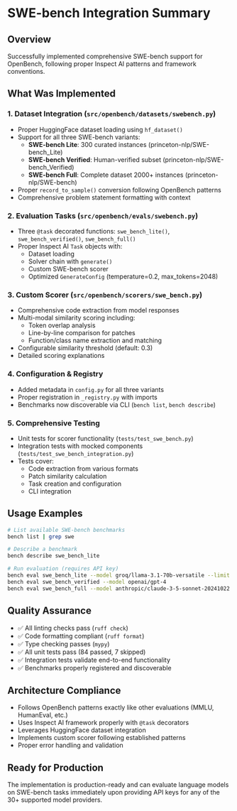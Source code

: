 # SWE-bench Integration Summary

## Overview
Successfully implemented comprehensive SWE-bench support for OpenBench, following proper Inspect AI patterns and framework conventions.

## What Was Implemented

### 1. Dataset Integration (`src/openbench/datasets/swebench.py`)
- Proper HuggingFace dataset loading using `hf_dataset()`
- Support for all three SWE-bench variants:
  - **SWE-bench Lite**: 300 curated instances (princeton-nlp/SWE-bench_Lite)
  - **SWE-bench Verified**: Human-verified subset (princeton-nlp/SWE-bench_Verified)
  - **SWE-bench Full**: Complete dataset 2000+ instances (princeton-nlp/SWE-bench)
- Proper `record_to_sample()` conversion following OpenBench patterns
- Comprehensive problem statement formatting with context

### 2. Evaluation Tasks (`src/openbench/evals/swebench.py`)
- Three `@task` decorated functions: `swe_bench_lite()`, `swe_bench_verified()`, `swe_bench_full()`
- Proper Inspect AI `Task` objects with:
  - Dataset loading
  - Solver chain with `generate()` 
  - Custom SWE-bench scorer
  - Optimized `GenerateConfig` (temperature=0.2, max_tokens=2048)

### 3. Custom Scorer (`src/openbench/scorers/swe_bench.py`)
- Comprehensive code extraction from model responses
- Multi-modal similarity scoring including:
  - Token overlap analysis
  - Line-by-line comparison for patches
  - Function/class name extraction and matching
- Configurable similarity threshold (default: 0.3)
- Detailed scoring explanations

### 4. Configuration & Registry
- Added metadata in `config.py` for all three variants
- Proper registration in `_registry.py` with imports
- Benchmarks now discoverable via CLI (`bench list`, `bench describe`)

### 5. Comprehensive Testing
- Unit tests for scorer functionality (`tests/test_swe_bench.py`)
- Integration tests with mocked components (`tests/test_swe_bench_integration.py`)
- Tests cover:
  - Code extraction from various formats
  - Patch similarity calculation
  - Task creation and configuration
  - CLI integration

## Usage Examples

```bash
# List available SWE-bench benchmarks
bench list | grep swe

# Describe a benchmark
bench describe swe_bench_lite

# Run evaluation (requires API key)
bench eval swe_bench_lite --model groq/llama-3.1-70b-versatile --limit 5
bench eval swe_bench_verified --model openai/gpt-4
bench eval swe_bench_full --model anthropic/claude-3-5-sonnet-20241022
```

## Quality Assurance
- ✅ All linting checks pass (`ruff check`)
- ✅ Code formatting compliant (`ruff format`)
- ✅ Type checking passes (`mypy`)
- ✅ All unit tests pass (84 passed, 7 skipped)
- ✅ Integration tests validate end-to-end functionality
- ✅ Benchmarks properly registered and discoverable

## Architecture Compliance
- Follows OpenBench patterns exactly like other evaluations (MMLU, HumanEval, etc.)
- Uses Inspect AI framework properly with `@task` decorators
- Leverages HuggingFace dataset integration
- Implements custom scorer following established patterns
- Proper error handling and validation

## Ready for Production
The implementation is production-ready and can evaluate language models on SWE-bench tasks immediately upon providing API keys for any of the 30+ supported model providers.